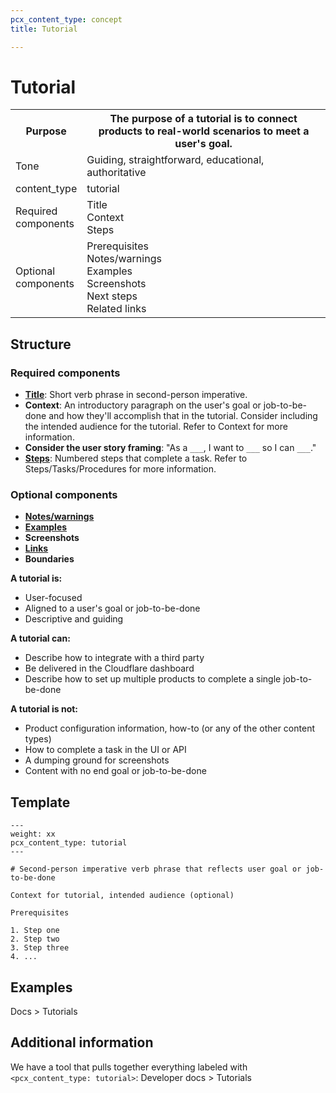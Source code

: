 ```yaml
---
pcx_content_type: concept
title: Tutorial

---
```


# Tutorial

<table>
    <tr>
        <th style="width:20%">Purpose</th>
        <th>The purpose of a tutorial is to connect products to real-world scenarios to meet a user's goal.</th>
    </tr>
    <tr>
        <td>Tone</td>
        <td>Guiding, straightforward, educational, authoritative</td>
    </tr>
    <tr>
        <td>content_type</td>
        <td>tutorial</td>
    </tr>
    <tr>
        <td>Required components</td>
        <td>Title<br/>Context<br/>Steps</td>
    </tr>
    <tr>
        <td>Optional components</td>
        <td>Prerequisites<br/>Notes/warnings<br/>Examples<br/>Screenshots<br/>Next steps<br/>Related links</td>
    </tr>
</table>

## Structure

### Required components

+ [**Title**](/style-guide/content-strategy/documentation-content-strategy/component-attributes/titles/): Short verb phrase in second-person imperative.
+ **Context**: An introductory paragraph on the user's goal or job-to-be-done and how they'll accomplish that in the tutorial. Consider including the intended audience for the tutorial. Refer to Context for more information.
+ **Consider the user story framing**: "As a `___`, I want to `___` so I can `___`."
+ [**Steps**](/style-guide/content-strategy/documentation-content-strategy/component-attributes/next-steps/): Numbered steps that complete a task. Refer to Steps/Tasks/Procedures for more information.

### Optional components

+ [**Notes/warnings**](/style-guide/content-strategy/documentation-content-strategy/component-attributes/notes-tips-warnings/)
+ [**Examples**](/style-guide/content-strategy/documentation-content-strategy/component-attributes/examples/)
+ **Screenshots**
+ [**Links**](/style-guide/content-strategy/documentation-content-strategy/component-attributes/links/)
+ **Boundaries**

**A tutorial is:**
+ User-focused
+ Aligned to a user's goal or job-to-be-done
+ Descriptive and guiding

**A tutorial can:**

+ Describe how to integrate with a third party
+ Be delivered in the Cloudflare dashboard
+ Describe how to set up multiple products to complete a single job-to-be-done

**A tutorial is not:**

+ Product configuration information, how-to (or any of the other content types)
+ How to complete a task in the UI or API
+ A dumping ground for screenshots
+ Content with no end goal or job-to-be-done

## Template

```
---
weight: xx
pcx_content_type: tutorial
---
 
# Second-person imperative verb phrase that reflects user goal or job-to-be-done
 
Context for tutorial, intended audience (optional)
 
Prerequisites
 
1. Step one
2. Step two
3. Step three
4. ...
```

## Examples

Docs > Tutorials

## Additional information

We have a tool that pulls together everything labeled with `<pcx_content_type: tutorial>`: Developer docs > Tutorials
